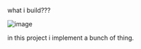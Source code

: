 what i build???

![image](https://user-images.githubusercontent.com/69204772/124475616-ba5dc200-ddc3-11eb-8c58-d466303046d2.png)

in this project i implement a bunch of thing.